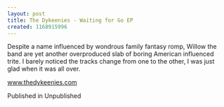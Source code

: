 ```yaml
---
layout: post
title: The Dykeenies - Waiting for Go EP
created: 1168915996
---
```

Despite a name influenced by wondrous family fantasy romp, Willow the band are yet another overproduced slab of boring American influenced trite. I barely noticed the tracks change from one to the other, I was just glad when it was all over.

<a href='http://www.thedykeenies.com' target='_blank'>www.thedykeenies.com</a>


Published in Unpublished
